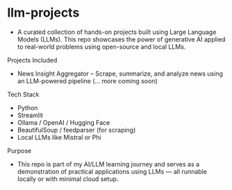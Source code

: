 # llm-projects
- A curated collection of hands-on projects built using Large Language Models (LLMs). This repo showcases the power of generative AI applied to real-world problems using open-source and local LLMs.

Projects Included
- News Insight Aggregator – Scrape, summarize, and analyze news using an LLM-powered pipeline
(... more coming soon)

Tech Stack
- Python
- Streamlit
- Ollama / OpenAI / Hugging Face
- BeautifulSoup / feedparser (for scraping)
- Local LLMs like Mistral or Phi

Purpose
- This repo is part of my AI/LLM learning journey and serves as a demonstration of practical applications using LLMs — all runnable locally or with minimal cloud setup.

